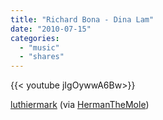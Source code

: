 ```yaml
---
title: "Richard Bona - Dina Lam"
date: "2010-07-15"
categories:
  - "music"
  - "shares"
---
```


<div style="width: 70vw;">{{< youtube jIgOywwA6Bw>}}</div>

[luthiermark](http://luthiermark.tumblr.com/post/766758705/richard-bona-dina-lam-via-hermanthemole) (via [HermanTheMole](http://youtube.com/user/HermanTheMole))
